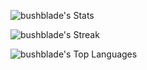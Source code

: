 ![bushblade's Stats](https://github-readme-stats.vercel.app/api?username=bushblade&theme=tokyonight&show_icons=true&hide_border=true&count_private=true)

![bushblade's Streak](https://github-readme-streak-stats.herokuapp.com/?user=bushblade&theme=tokyonight&hide_border=true)

![bushblade's Top Languages](https://github-readme-stats.vercel.app/api/top-langs/?username=bushblade&theme=tokyonight&show_icons=true&hide_border=true&layout=compact)
